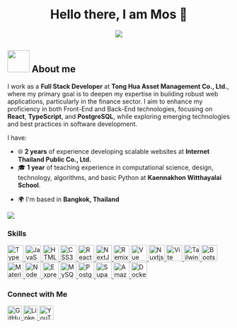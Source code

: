 <h1 align="center">Hello there, I am Mos 👋</h1>

<p align="center">
  <a href="https://github.com/DenverCoder1/readme-typing-svg">
    <img src="https://readme-typing-svg.demolab.com/?lines=I%20am%20a%20Full%20Stack%20Developer&font=Fira%20Code&center=true&width=440&height=45&color=%237a34eb&vCenter=true&pause=1000&size=22" />
  </a>
</p>

## <picture><img src="https://github.com/7oSkaaa/7oSkaaa/blob/main/Images/about_me.gif?raw=true" width="50px"></picture> About me
I work as a **Full Stack Developer** at **Tong Hua Asset Management Co., Ltd.**, where my primary goal is to deepen my expertise in building robust web applications, particularly in the finance sector. I aim to enhance my proficiency in both Front-End and Back-End technologies, focusing on **React**, **TypeScript**, and **PostgreSQL**, while exploring emerging technologies and best practices in software development.

I have:

- 🌐 **2 years** of experience developing scalable websites at **Internet Thailand Public Co., Ltd.**
- 🎓 **1 year** of teaching experience in computational science, design, technology, algorithms, and basic Python at **Kaennakhon Witthayalai School**.

* 🌍 I'm based in **Bangkok, Thailand**

<img src="https://user-images.githubusercontent.com/73097560/115834477-dbab4500-a447-11eb-908a-139a6edaec5c.gif">

### Skills

<p align="left">
  <a href="https://www.typescriptlang.org/" target="_blank" rel="noreferrer">
    <img src="https://cdn.simpleicons.org/typescript/3178C6" width="36" height="36" alt="TypeScript" />
  </a>
  <a href="https://developer.mozilla.org/en-US/docs/Web/JavaScript" target="_blank" rel="noreferrer">
    <img src="https://cdn.simpleicons.org/javascript/F7DF1E" width="36" height="36" alt="JavaScript" />
  </a>
  <a href="https://developer.mozilla.org/en-US/docs/Glossary/HTML5" target="_blank" rel="noreferrer">
    <img src="https://cdn.simpleicons.org/html5/E34F26" width="36" height="36" alt="HTML5" />
  </a>
  <a href="https://www.w3.org/TR/CSS/#css" target="_blank" rel="noreferrer">
    <img src="https://cdn.simpleicons.org/css3/1572B6" width="36" height="36" alt="CSS3" />
  </a>
  <a href="https://reactjs.org/" target="_blank" rel="noreferrer">
    <img src="https://cdn.simpleicons.org/react/61DAFB" width="36" height="36" alt="React" />
  </a>
  <a href="https://nextjs.org/docs" target="_blank" rel="noreferrer">
    <img src="https://cdn.simpleicons.org/nextdotjs/000000" width="36" height="36" alt="NextJs" />
  </a>
  <a href="https://remix.run/" target="_blank" rel="noreferrer">
    <img src="https://cdn.simpleicons.org/remix/000000" width="36" height="36" alt="Remix" />
  </a>
  <a href="https://vuejs.org/" target="_blank" rel="noreferrer">
    <img src="https://cdn.simpleicons.org/vuedotjs/4FC08D" width="36" height="36" alt="Vue" />
  </a>
  <a href="https://nuxtjs.org/" target="_blank" rel="noreferrer">
    <img src="https://cdn.simpleicons.org/nuxtdotjs/00C58E" width="36" height="36" alt="Nuxtjs" />
  </a>
  <a href="https://vitejs.dev/" target="_blank" rel="noreferrer">
    <img src="https://cdn.simpleicons.org/vite/646CFF" width="36" height="36" alt="Vite" />
  </a>
  <a href="https://tailwindcss.com/" target="_blank" rel="noreferrer">
    <img src="https://cdn.simpleicons.org/tailwindcss/06B6D4" width="36" height="36" alt="TailwindCSS" />
  </a>
  <a href="https://getbootstrap.com/" target="_blank" rel="noreferrer">
    <img src="https://cdn.simpleicons.org/bootstrap/7952B3" width="36" height="36" alt="Bootstrap" />
  </a>
  <a href="https://mui.com/" target="_blank" rel="noreferrer">
    <img src="https://cdn.simpleicons.org/materialui/007FFF" width="36" height="36" alt="Material UI" />
  </a>
  <a href="https://nodejs.org/en/" target="_blank" rel="noreferrer">
    <img src="https://cdn.simpleicons.org/nodedotjs/339933" width="36" height="36" alt="NodeJS" />
  </a>
  <a href="https://expressjs.com/" target="_blank" rel="noreferrer">
    <img src="https://cdn.simpleicons.org/express/000000" width="36" height="36" alt="Express" />
  </a>
  <a href="https://www.mysql.com/" target="_blank" rel="noreferrer">
    <img src="https://cdn.simpleicons.org/mysql/4479A1" width="36" height="36" alt="MySQL" />
  </a>
  <a href="https://www.postgresql.org/" target="_blank" rel="noreferrer">
    <img src="https://cdn.simpleicons.org/postgresql/4169E1" width="36" height="36" alt="PostgreSQL" />
  </a>
  <a href="https://supabase.io/" target="_blank" rel="noreferrer">
    <img src="https://cdn.simpleicons.org/supabase/3ECF8E" width="36" height="36" alt="Supabase" />
  </a>
  <a href="https://aws.amazon.com" target="_blank" rel="noreferrer">
    <img src="https://cdn.simpleicons.org/amazonaws/232F3E" width="36" height="36" alt="Amazon Web Services" />
  </a>
  <a href="https://www.docker.com/" target="_blank" rel="noreferrer">
    <img src="https://cdn.simpleicons.org/docker/2496ED" width="36" height="36" alt="Docker" />
  </a>
</p>


### Connect with Me

<p align="left">
  <a href="https://www.github.com/zermoser" target="_blank" rel="noreferrer">
    <img src="https://raw.githubusercontent.com/danielcranney/readme-generator/main/public/icons/socials/github.svg" width="32" height="32" alt="GitHub" />
  </a>
  <a href="https://www.linkedin.com/in/kittipoj-naewthavorn-274809312/" target="_blank" rel="noreferrer">
    <img src="https://raw.githubusercontent.com/danielcranney/readme-generator/main/public/icons/socials/linkedin.svg" width="32" height="32" alt="LinkedIn" />
  </a>
  <a href="https://www.youtube.com/@mostopic3815" target="_blank" rel="noreferrer">
    <img src="https://raw.githubusercontent.com/danielcranney/readme-generator/main/public/icons/socials/youtube.svg" width="32" height="32" alt="YouTube" />
  </a>
</p>
